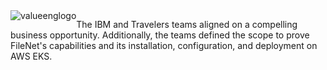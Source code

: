 
<img src="https://github.com/ibm-client-engineering/solution-filenet-aws/assets/125045410/712b1c30-b8d1-4c4e-979f-968d76f734ae" alt="valueenglogo" style="float: left;" />

The IBM and Travelers teams aligned on a compelling business opportunity. Additionally, the teams defined the scope to prove FileNet's capabilities and its installation, configuration, and deployment on AWS EKS. 
